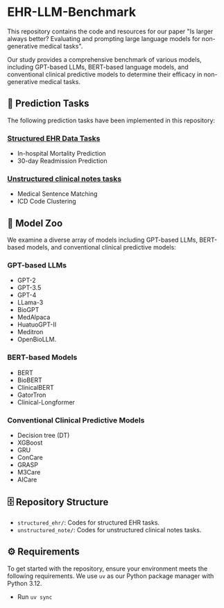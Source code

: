 # EHR-LLM-Benchmark

This repository contains the code and resources for our paper "Is larger always better? Evaluating and prompting large language models for non-generative medical tasks".

Our study provides a comprehensive benchmark of various models, including GPT-based LLMs, BERT-based language models, and conventional clinical predictive models to determine their efficacy in non-generative medical tasks.

## 🎯 Prediction Tasks

The following prediction tasks have been implemented in this repository:

### [Structured EHR Data Tasks](structured_ehr/README.md)

- In-hospital Mortality Prediction
- 30-day Readmission Prediction

### [Unstructured clinical notes tasks](unstructured_note/README.md)

- Medical Sentence Matching
- ICD Code Clustering

## 🚀 Model Zoo

We examine a diverse array of models including GPT-based LLMs, BERT-based models, and conventional clinical predictive models:

### GPT-based LLMs

- GPT-2
- GPT-3.5
- GPT-4
- LLama-3
- BioGPT
- MedAlpaca
- HuatuoGPT-II
- Meditron
- OpenBioLLM.

### BERT-based Models

- BERT
- BioBERT
- ClinicalBERT
- GatorTron
- Clinical-Longformer

### Conventional Clinical Predictive Models

- Decision tree (DT)
- XGBoost
- GRU
- ConCare
- GRASP
- M3Care
- AICare

## 🗄️ Repository Structure

- `structured_ehr/`: Codes for structured EHR tasks.
- `unstructured_note/`: Codes for unstructured clinical notes tasks.

## ⚙️ Requirements

To get started with the repository, ensure your environment meets the following requirements. We use `uv` as our Python package manager with Python 3.12.

- Run `uv sync`
